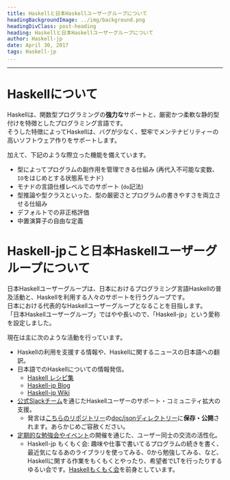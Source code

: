 ```yaml
---
title: Haskellと日本Haskellユーザーグループについて
headingBackgroundImage: ../img/background.png
headingDivClass: post-heading
heading: Haskellと日本Haskellユーザーグループについて
author: Haskell-jp
date: April 30, 2017
tags: Haskell-jp
...
```

---

# Haskellについて

Haskellは、関数型プログラミングの**強力な**サポートと、厳密かつ柔軟な静的型付けを特徴としたプログラミング言語です。  
そうした特徴によってHaskellは、バグが少なく、堅牢でメンテナビリティーの高いソフトウェア作りをサポートします。

加えて、下記のような際立った機能を備えています。

- 型によってプログラムの副作用を管理できる仕組み (再代入不可能な変数、`IO`をはじめとする状態系モナド）
- モナドの言語仕様レベルでのサポート (`do`記法)
- 型推論や型クラスといった、型の厳密さとプログラムの書きやすさを両立させる仕組み
- デフォルトでの非正格評価
- 中置演算子の自由な定義

<!-- TODO
## 企業における採用実績

-->

# Haskell-jpこと日本Haskellユーザーグループについて

<!-- なるべく随時更新したいなぁ -->

日本Haskellユーザーグループは、日本におけるプログラミング言語Haskellの普及活動と、Haskellを利用する人々のサポートを行うグループです。  
日本における代表的なHaskellユーザーグループとなることを目指します。  
「日本Haskellユーザーグループ」ではやや長いので、「Haskell-jp」という愛称を設定しました。

現在は主に次のような活動を行っています。

- Haskellの利用を支援する情報や、Haskellに関するニュースの日本語への翻訳。
- 日本語でのHaskellについての情報発信。
    - [Haskell レシピ集](https://github.com/haskell-jp/recipe-collection)
    - [Haskell-jp Blog](https://haskell.jp/blog)
    - [Haskell-jp Wiki](https://wiki.haskell.jp)
- [公式Slackチーム](https://haskell-jp.slack.com)を通じたHaskellユーザーのサポート・コミュニティ拡大の支援。
    - 発言は[こちらのリポジトリー](https://github.com/haskell-jp/slack-log)の[doc/jsonディレクトリー](https://github.com/haskell-jp/slack-log/tree/master/doc/json)に**保存・公開**されます。あらかじめご容赦ください。
- [定期的な勉強会やイベント](https://haskell-jp.connpass.com)の開催を通じた、ユーザー同士の交流の活性化。
    - Haskell-jp もくもく会: 趣味や仕事で書いてるプログラムの続きを書く、最近気になるあのライブラリを使ってみる、0から勉強してみる、など、Haskellに関する作業をもくもくとやったり、希望者でLTを行ったりするゆるい会です。[Haskellもくもく会](https://haskellmokumoku.connpass.com)を前身としています。
